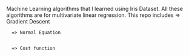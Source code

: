 Machine Learning algorithms that I learned using Iris Dataset. All these algorithms are for  multivariate linear regression. This repo includes
      => Gradient Descent

      
      => Normal Equation

      
      => Cost function

      
